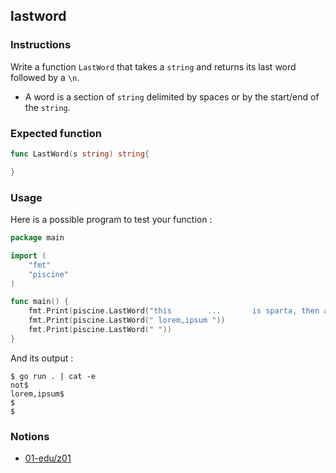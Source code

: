 ## lastword

### Instructions

Write a function `LastWord` that takes a `string` and returns its last word followed by a `\n`.

- A word is a section of `string` delimited by spaces or by the start/end of the `string`.

### Expected function

```go
func LastWord(s string) string{

}
```

### Usage

Here is a possible program to test your function :

```go
package main

import (
	"fmt"
	"piscine"
)

func main() {
	fmt.Print(piscine.LastWord("this        ...       is sparta, then again, maybe    not"))
	fmt.Print(piscine.LastWord(" lorem,ipsum "))
	fmt.Print(piscine.LastWord(" "))
}
```

And its output :

```console
$ go run . | cat -e
not$
lorem,ipsum$
$
$
```

### Notions

- [01-edu/z01](https://github.com/01-edu/z01)